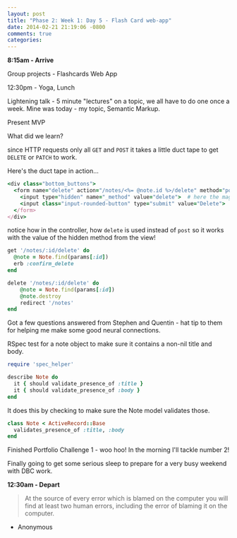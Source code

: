 ```yaml
---
layout: post
title: "Phase 2: Week 1: Day 5 - Flash Card web-app"
date: 2014-02-21 21:19:06 -0800
comments: true
categories: 
---
```



**8:15am - Arrive**

Group projects - Flashcards Web App

12:30pm - Yoga, Lunch

Lightening talk - 5 minute "lectures" on a topic, we all have to do one once a week. Mine was today - my topic, Semantic Markup.

Present MVP

What did we learn?

since HTTP requests only all `GET` and `POST` it takes a little duct tape to get `DELETE` or `PATCH` to work.

Here's the duct tape in action...

```ruby 
<div class="bottom_buttons">
  <form name="delete" action="/notes/<%= @note.id %>/delete" method="post"> # the psuedo post method
    <input type="hidden" name="_method" value="delete">  # here the magic happens w/the REAL method value
    <input class="input-rounded-button" type="submit" value="Delete">
  </form>
</div>
```


notice how in the controller, how `delete` is used instead of `post` so it works with the value of the hidden method from the view!

```ruby app/controllers/index.rb
get '/notes/:id/delete' do
  @note = Note.find(params[:id])
  erb :confirm_delete
end

delete '/notes/:id/delete' do
	@note = Note.find(params[:id])
	@note.destroy
	redirect '/notes'
end
```

Got a few questions answered from Stephen and Quentin - hat tip to them for helping me make some good neural connections.

RSpec test for a note object to make sure it contains a non-nil title and body. 

```ruby
require 'spec_helper'

describe Note do
  it { should validate_presence_of :title }
  it { should validate_presence_of :body }
end
```

It does this by checking to make sure the Note model validates those.

```ruby app/models/note.rb
class Note < ActiveRecord::Base
  validates_presence_of :title, :body
end
```

Finished Portfolio Challenge 1 - woo hoo! In the morning I'll tackle number 2!

Finally going to get some serious sleep to prepare for a very busy weekend with DBC work.


**12:30am - Depart**

>At the source of every error which is blamed on the computer you will find at least two human errors, including the error of blaming it on the computer.  
- Anonymous